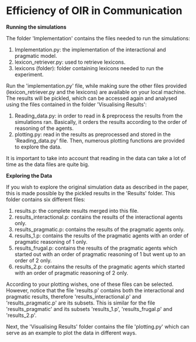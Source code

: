 # Efficiency of OIR in Communication

**Running the simulations**

The folder 'Implementation' contains the files needed to run the simulations:
  1. Implementation.py: the implementation of the interactional and pragmatic model.
  2. lexicon_retriever.py: used to retrieve lexicons.
  3. lexicons (folder): folder containing lexicons needed to run the experiment.
  
Run the 'implementation.py' file, while making sure the other files provided (lexicon_retriever.py and the lexicons) are available on your local machine. The results will be pickled, which can be accessed again and analysed using the files contained in the folder 'Visualising Results':
  1. Reading_data.py: in order to read in & preprocess the results from the simulations ran. Basically, it orders the results according to the order of reasoning of                       the agents. 
  2. plotting.py: read in the results as preprocessed and stored in the 'Reading_data.py' file. Then, numerous plotting functions are provided to explore the data. 
  
It is important to take into account that reading in the data can take a lot of time as the data files are quite big.

**Exploring the Data**

If you wish to explore the original simulation data as described in the paper, this is made possible by the pickled results in the 'Results' folder. This folder contains six different files:
  1. results.p: the complete results merged into this file.
  2. results_interactional.p: contains the results of the interactional agents only.
  3. results_pragmatic.p: contains the results of the pragmatic agents only. 
  4. results_1.p: contains the results of the pragmatic agents with an order of pragmatic reasoning of 1 only.
  5. results_frugal.p: contains the results of the pragmatic agents which started out with an order of pragmatic reasoning of 1 but went up to an order of 2 only.
  6. results_2.p: contains the results of the pragmatic agents which started with an order of pragmatic reasoning of 2 only. 

According to your plotting wishes, one of these files can be selected. However, notice that the file 'results.p' contains both the interactional and pragmatic results, therefore 'results_interactional.p' and 'results_pragmatic.p' are its subsets. This is similar for the file 'results_pragmatic' and its subsets 'results_1.p', 'results_frugal.p' and 'results_2.p'. 

Next, the 'Visualising Results' folder contains the file 'plotting.py' which can serve as an example to plot the data in different ways. 

